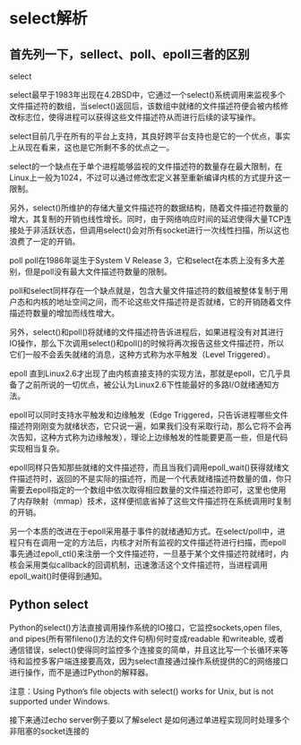 # select解析

## 首先列一下，sellect、poll、epoll三者的区别 
select 

select最早于1983年出现在4.2BSD中，它通过一个select()系统调用来监视多个文件描述符的数组，当select()返回后，该数组中就绪的文件描述符便会被内核修改标志位，使得进程可以获得这些文件描述符从而进行后续的读写操作。

select目前几乎在所有的平台上支持，其良好跨平台支持也是它的一个优点，事实上从现在看来，这也是它所剩不多的优点之一。

select的一个缺点在于单个进程能够监视的文件描述符的数量存在最大限制，在Linux上一般为1024，不过可以通过修改宏定义甚至重新编译内核的方式提升这一限制。

另外，select()所维护的存储大量文件描述符的数据结构，随着文件描述符数量的增大，其复制的开销也线性增长。同时，由于网络响应时间的延迟使得大量TCP连接处于非活跃状态，但调用select()会对所有socket进行一次线性扫描，所以这也浪费了一定的开销。

poll 
poll在1986年诞生于System V Release 3，它和select在本质上没有多大差别，但是poll没有最大文件描述符数量的限制。

poll和select同样存在一个缺点就是，包含大量文件描述符的数组被整体复制于用户态和内核的地址空间之间，而不论这些文件描述符是否就绪，它的开销随着文件描述符数量的增加而线性增大。

另外，select()和poll()将就绪的文件描述符告诉进程后，如果进程没有对其进行IO操作，那么下次调用select()和poll()的时候将再次报告这些文件描述符，所以它们一般不会丢失就绪的消息，这种方式称为水平触发（Level Triggered）。

epoll 
直到Linux2.6才出现了由内核直接支持的实现方法，那就是epoll，它几乎具备了之前所说的一切优点，被公认为Linux2.6下性能最好的多路I/O就绪通知方法。

epoll可以同时支持水平触发和边缘触发（Edge Triggered，只告诉进程哪些文件描述符刚刚变为就绪状态，它只说一遍，如果我们没有采取行动，那么它将不会再次告知，这种方式称为边缘触发），理论上边缘触发的性能要更高一些，但是代码实现相当复杂。

epoll同样只告知那些就绪的文件描述符，而且当我们调用epoll_wait()获得就绪文件描述符时，返回的不是实际的描述符，而是一个代表就绪描述符数量的值，你只需要去epoll指定的一个数组中依次取得相应数量的文件描述符即可，这里也使用了内存映射（mmap）技术，这样便彻底省掉了这些文件描述符在系统调用时复制的开销。

另一个本质的改进在于epoll采用基于事件的就绪通知方式。在select/poll中，进程只有在调用一定的方法后，内核才对所有监视的文件描述符进行扫描，而epoll事先通过epoll_ctl()来注册一个文件描述符，一旦基于某个文件描述符就绪时，内核会采用类似callback的回调机制，迅速激活这个文件描述符，当进程调用epoll_wait()时便得到通知。

 

 

## Python select 

Python的select()方法直接调用操作系统的IO接口，它监控sockets,open files, and pipes(所有带fileno()方法的文件句柄)何时变成readable 和writeable, 或者通信错误，select()使得同时监控多个连接变的简单，并且这比写一个长循环来等待和监控多客户端连接要高效，因为select直接通过操作系统提供的C的网络接口进行操作，而不是通过Python的解释器。

注意：Using Python’s file objects with select() works for Unix, but is not supported under Windows.

接下来通过echo server例子要以了解select 是如何通过单进程实现同时处理多个非阻塞的socket连接的